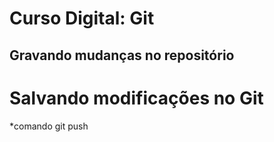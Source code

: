 # Curso Digital: Git

## Gravando mudanças no repositório 

# Salvando modificações no Git
*comando git push